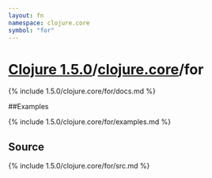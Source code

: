 ```yaml
---
layout: fn
namespace: clojure.core
symbol: "for"
---
```


# [Clojure 1.5.0](../../)/[clojure.core](../)/for

{% include 1.5.0/clojure.core/for/docs.md %}

##Examples

{% include 1.5.0/clojure.core/for/examples.md %}
## Source
{% include 1.5.0/clojure.core/for/src.md %}

